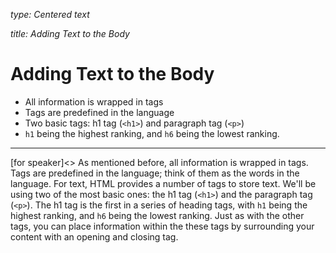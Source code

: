 _type: Centered text_

_title: Adding Text to the Body_
#  Adding Text to the Body
- All information is wrapped in tags
- Tags are predefined in the language
- Two basic tags: h1 tag (`<h1>`) and paragraph tag (`<p>`)
- `h1` being the highest ranking, and `h6` being the lowest ranking.

---
[for speaker]<> 
As mentioned before, all information is wrapped in tags. Tags are predefined in the language; think of them as the words in the language. For text, HTML provides a number of tags to store text. We'll be using two of the most basic ones: the h1 tag (`<h1>`) and the paragraph tag (`<p>`). The h1 tag is the first in a series of heading tags, with `h1` being the highest ranking, and `h6` being the lowest ranking. Just as with the other tags, you can place information within the these tags by surrounding your content with an opening and closing tag.